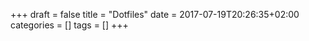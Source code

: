 +++
draft = false
title = "Dotfiles"
date = 2017-07-19T20:26:35+02:00
categories = []
tags = []
+++

